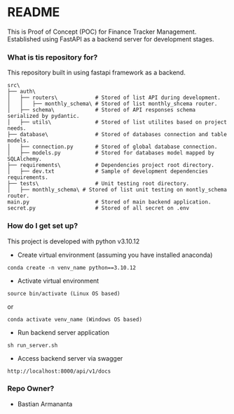 # README #
This is Proof of Concept (POC) for Finance Tracker Management. Established using FastAPI as a backend server for development stages.

###  What is tis repository for? ###
This repository built in using fastapi framework as a backend.

```
src\
├── auth\
│   ├── routers\            # Stored of list API during development.
│   │   ├── monthly_schema\ # Stored of list monthly_shcema router.
│   ├── schema\             # Stored of API responses schema serialized by pydantic.
│   ├── utils\              # Stored of list utilites based on project needs.
├── database\               # Stored of databases connection and table models.
│   ├── connection.py       # Stored of global database connection.
│   ├── models.py           # Stored for databases model mapped by SQLAlchemy.    
├── requirements\           # Dependencies project root directory.
│   ├── dev.txt             # Sample of development dependencies requirements.
├── tests\                  # Unit testing root directory.
│   ├── monthly_schema\ # Stored of list unit testing on montly_schema router.
main.py                     # Stored of main backend application.
secret.py                   # Stored of all secret on .env
```
### How do I get set up? ###
This project is developed with python v3.10.12

* Create virtual environment (assuming you have installed anaconda)
```
conda create -n venv_name python==3.10.12
```

* Activate virtual environment
```
source bin/activate (Linux OS based)
```
or
```
conda activate venv_name (Windows OS based)
```

* Run backend server application
```
sh run_server.sh
```

* Access backend server via swagger
```
http://localhost:8000/api/v1/docs
```

### Repo Owner? ###
* Bastian Armananta